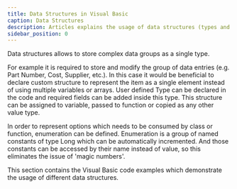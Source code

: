 ```yaml
---
title: Data Structures in Visual Basic
caption: Data Structures
description: Articles explains the usage of data structures (types and enumerations) in Visual Basic
sidebar_position: 0
---
```

Data structures allows to store complex data groups as a single type.

For example it is required to store and modify the group of data entries (e.g. Part Number, Cost, Supplier, etc.). In this case it would be beneficial to declare custom structure to represent the item as a single element instead of using multiple variables or arrays. User defined Type can be declared in the code and required fields can be added inside this type. This structure can be assigned to variable, passed to function or copied as any other value type.

In order to represent options which needs to be consumed by class or function, enumeration can be defined. Enumeration is a group of named constants of type Long which can be automatically incremented. And those constants can be accessed by their name instead of value, so this eliminates the issue of 'magic numbers'.

This section contains the Visual Basic code examples which demonstrate the usage of different data structures.